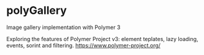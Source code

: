 # polyGallery
Image gallery implementation with Polymer 3

Exploring the features of Polymer Project v3: element teplates, lazy loading, events, sorint and filtering.
https://www.polymer-project.org/
